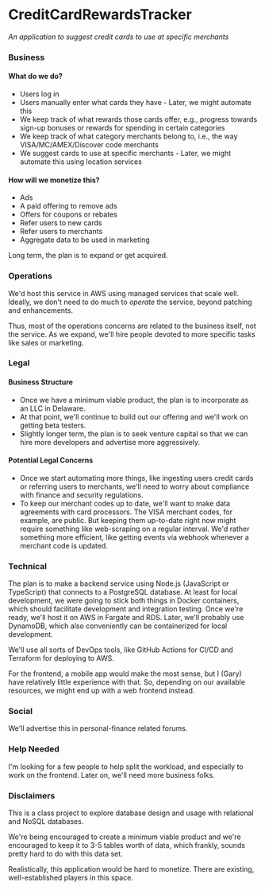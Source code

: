 # CreditCardRewardsTracker
_An application to suggest credit cards to use at specific merchants_

### Business

#### What do we do?

- Users log in
- Users manually enter what cards they have - Later, we might automate this
- We keep track of what rewards those cards offer, e.g., progress towards sign-up bonuses or rewards for spending in certain categories
- We keep track of what category merchants belong to, i.e., the way VISA/MC/AMEX/Discover code merchants
- We suggest cards to use at specific merchants - Later, we might automate this using location services

#### How will we monetize this?

- Ads
- A paid offering to remove ads
- Offers for coupons or rebates
- Refer users to new cards
- Refer users to merchants
- Aggregate data to be used in marketing

Long term, the plan is to expand or get acquired.

### Operations

We'd host this service in AWS using managed services that scale well. Ideally, we don't need to do much to _operate_ the service, beyond patching and enhancements.

Thus, most of the operations concerns are related to the business itself, not the service. As we expand, we'll hire people devoted to more specific tasks like sales or marketing.

### Legal

#### Business Structure

- Once we have a minimum viable product, the plan is to incorporate as an LLC in Delaware.
- At that point, we'll continue to build out our offering and we'll work on getting beta testers.
- Slightly longer term, the plan is to seek venture capital so that we can hire more developers and advertise more aggressively.

#### Potential Legal Concerns

- Once we start automating more things, like ingesting users credit cards or referring users to merchants, we'll need to worry about compliance with finance and security regulations.
- To keep our merchant codes up to date, we'll want to make data agreements with card processors. The VISA merchant codes, for example, are public. But keeping them up-to-date right now might require something like web-scraping on a regular interval. We'd rather something more efficient, like getting events via webhook whenever a merchant code is updated.

### Technical

The plan is to make a backend service using Node.js (JavaScript or TypeScript) that connects to a PostgreSQL database. At least for local development, we were going to stick both things in Docker containers, which should facilitate development and integration testing. Once we're ready, we'll host it on AWS in Fargate and RDS. Later, we'll probably use DynamoDB, which also conveniently can be containerized for local development.

We'll use all sorts of DevOps tools, like GitHub Actions for CI/CD and Terraform for deploying to AWS.

For the frontend, a mobile app would make the most sense, but I (Gary) have relatively little experience with that. So, depending on our available resources, we might end up with a web frontend instead.

### Social

We'll advertise this in personal-finance related forums.

### Help Needed

I'm looking for a few people to help split the workload, and especially to work on the frontend. Later on, we'll need more business folks.

### Disclaimers

This is a class project to explore database design and usage with relational and NoSQL databases.

We're being encouraged to create a minimum viable product and we're encouraged to keep it to 3-5 tables worth of data, which frankly, sounds pretty hard to do with this data set.

Realistically, this application would be hard to monetize. There are existing, well-established players in this space.
